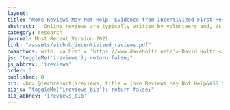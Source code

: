 ```yaml
---
layout: 
title: "More Reviews May Not Help: Evidence from Incentivized First Reviews on Airbnb"
abstract: 	Online reviews are typically written by volunteers and, as a consequence, information about seller quality may be under-provided in digital marketplaces. We study the extent of this under-provision in a large-scale randomized experiment conducted by Airbnb. In this experiment, buyers are offered a coupon to review listings that have no prior reviews. The treatment induces additional reviews and these reviews tend to be more negative than reviews in the control group, consistent with selection bias in reviewing. Reviews induced by the treatment result in a temporary increase in transactions but these transactions are for fewer nights, on average. The effects on transactions and nights per transaction cancel out so that there is no detectable effect on total nights sold and revenue. Measures of transaction quality in the treatment group fall, suggesting that incentivized reviews do not improve matching. We show how market conditions and the design of the reputation system can explain our findings.
category: research
journal: Most Recent Version 2021
link: "/assets/airbnb_incentivized_reviews.pdf"
coauthors: with  <a href = 'https://www.daveholtz.net/'> David Holtz </a>
js: "toggleMe('ireviews'); return false;"
js_abbrev: 'ireviews'
order: 3
published: 0
bib: <br> @techreport{ireviews, title = {ore Reviews May Not Help&#58 Evidence from Incentivized First Reviews on Airbnb}, author = {Andrey Fradkin and David Holtz}, year = {2021}}
bibjs: "toggleMe('ireviews_bib'); return false;"
bib_abbrev: 'ireviews_bib'
---
```




